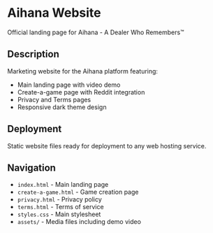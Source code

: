 # Aihana Website

  Official landing page for Aihana - A Dealer Who Remembers™

  ## Description
  Marketing website for the Aihana platform featuring:
  - Main landing page with video demo
  - Create-a-game page with Reddit integration
  - Privacy and Terms pages
  - Responsive dark theme design

  ## Deployment
  Static website files ready for deployment to any web hosting service.

  ## Navigation
  - `index.html` - Main landing page
  - `create-a-game.html` - Game creation page
  - `privacy.html` - Privacy policy
  - `terms.html` - Terms of service
  - `styles.css` - Main stylesheet
  - `assets/` - Media files including demo video
  
